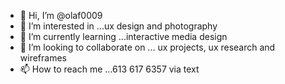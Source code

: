 - 👋 Hi, I’m @olaf0009
- 👀 I’m interested in ...ux design and photography
- 🌱 I’m currently learning ...interactive media design
- 💞️ I’m looking to collaborate on ... ux projects, ux research and wireframes
- 📫 How to reach me ...613 617 6357 via text

<!---
olaf0009/olaf0009 is a ✨ special ✨ repository because its `README.md` (this file) appears on your GitHub profile.
You can click the Preview link to take a look at your changes.
--->
